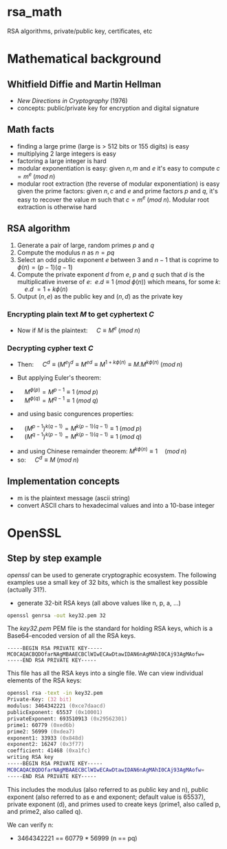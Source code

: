 # rsa_math

RSA algorithms, private/public key, certificates, etc

# Mathematical background

## Whitfield Diffie and Martin Hellman

* _New Directions in Cryptography_ (1976)
* concepts: public/private key for encryption and digital signature

## Math facts

* finding a large prime (large is > 512 bits or 155 digits) is easy
* multiplying 2 large integers is easy
* factoring a large integer is hard
* modular exponentiation is easy: given $n,m$ and $e$ it's easy to compute $c = m^e \; (mod \; n)$
* modular root extraction (the reverse of modular exponentiation) is easy given the prime factors: given $n,c$ and $e$ and prime factors $p$ and $q$, it's easy to recover the value $m$ such that $c = m^e \; (mod \; n)$. Modular root extraction is otherwise hard

## RSA algorithm

1. Generate a pair of large, random primes $p$ and $q$
1. Compute the modulus $n$ as $n = pq$
1. Select an odd public exponent $e$ between 3 and $n-1$ that is coprime to $\;\phi(n) = (p-1)(q-1)$
1. Compute the private exponent $d$ from $e$, $p$ and $q$ such that $d$ is the multiplicative inverse of $e$: $\;e.d \equiv 1 \; (mod \;\phi(n))$ which means, for some $k$: $\quad e.d \; = 1 + k\phi(n)$
1. Output $(n, e)$ as the public key and $(n, d)$ as the private key

### Encrypting plain text $M$ to get cyphertext $C$

* Now if $M$ is the plaintext: $\quad C \equiv M^e \; (mod \; n)$

### Decrypting cypher text $C$

* Then: $\quad C^d \equiv (M^e)^d \equiv M^{ed} \equiv M^{1+k\phi(n)} \equiv M.M^{k\phi(n)} \; (mod \; n)$

* But applying Euler's theorem: 
- $\quad M^{\phi(p)} = M^{p-1} \equiv  1 \; (mod \; p)$
- $\quad M^{\phi(q)} = M^{q-1} \equiv  1 \; (mod \; q)$

* and using basic congurences properties:
- $\quad (M^{p-1})^{k(q-1)} = M^{k(p-1)(q-1)} \equiv  1 \; (mod \; p)$
- $\quad (M^{q-1})^{k(p-1)} = M^{k(p-1)(q-1)} \equiv  1 \; (mod \; q)$

* and using Chinese remainder theorem: $M^{k\phi(n)} \equiv 1 \quad (mod \; n)$
* so: $\quad C^d \equiv M \; (mod \; n)$


## Implementation concepts

* m is the plaintext message (ascii string)
* convert ASCII chars to hexadecimal values and into a 10-base integer

# OpenSSL

## Step by step example

_openssl_ can be used to generate cryptographic ecosystem. The following examples use a small key of 32 bits, which is the smallest key possible (actually 31?).

* generate 32-bit RSA keys (all above values like n, p, a, ...)

```zsh
openssl genrsa -out key32.pem 32
```

The _key32.pem_ PEM file is the standard for holding RSA keys, which is a Base64-encoded version of all the RSA keys.

```text                                   
-----BEGIN RSA PRIVATE KEY-----
MC0CAQACBQDOfarNAgMBAAECBClWIwECAwDtawIDAN6nAgMAhI0CAj93AgMAofw=
-----END RSA PRIVATE KEY-----
```

This file has all the RSA keys into a single file. We can view individual elements of the RSA keys:

```zsh
openssl rsa -text -in key32.pem
Private-Key: (32 bit)
modulus: 3464342221 (0xce7daacd)
publicExponent: 65537 (0x10001)
privateExponent: 693510913 (0x29562301)
prime1: 60779 (0xed6b)
prime2: 56999 (0xdea7)
exponent1: 33933 (0x848d)
exponent2: 16247 (0x3f77)
coefficient: 41468 (0xa1fc)
writing RSA key
-----BEGIN RSA PRIVATE KEY-----
MC0CAQACBQDOfarNAgMBAAECBClWIwECAwDtawIDAN6nAgMAhI0CAj93AgMAofw=
-----END RSA PRIVATE KEY-----
```

This includes the modulus (also referred to as public key and n), public exponent (also referred to as e and exponent; default value is 65537), private exponent (d), and primes used to create keys (prime1, also called p, and prime2, also called q).

We can verify n:

* 3464342221 == 60779 * 56999 (n == pq)




